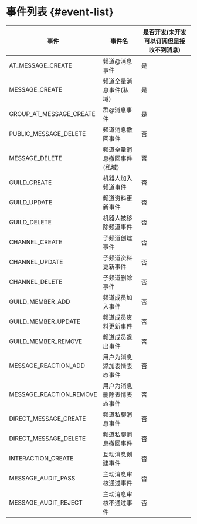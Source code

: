 # 事件列表 {#event-list}

| 事件                    | 事件名                     | 是否开发(未开发可以订阅但是接收不到消息) |
| ----------------------- | -------------------------- | ---------------------------------------- |
| AT_MESSAGE_CREATE       | 频道@消息事件              | 是                                       |
| MESSAGE_CREATE          | 频道全量消息事件(私域)     | 是                                       |
| GROUP_AT_MESSAGE_CREATE | 群@消息事件                | 是                                       |
| PUBLIC_MESSAGE_DELETE   | 频道消息撤回事件           | 否                                       |
| MESSAGE_DELETE          | 频道全量消息撤回事件(私域) | 否                                       |
| GUILD_CREATE            | 机器人加入频道事件         | 否                                       |
| GUILD_UPDATE            | 频道资料更新事件           | 否                                       |
| GUILD_DELETE            | 机器人被移除频道事件       | 否                                       |
| CHANNEL_CREATE          | 子频道创建事件             | 否                                       |
| CHANNEL_UPDATE          | 子频道资料更新事件         | 否                                       |
| CHANNEL_DELETE          | 子频道删除事件             | 否                                       |
| GUILD_MEMBER_ADD        | 频道成员加入事件           | 否                                       |
| GUILD_MEMBER_UPDATE     | 频道成员资料更新事件       | 否                                       |
| GUILD_MEMBER_REMOVE     | 频道成员退出事件           | 否                                       |
| MESSAGE_REACTION_ADD    | 用户为消息添加表情表态事件 | 否                                       |
| MESSAGE_REACTION_REMOVE | 用户为消息删除表情表态事件 | 否                                       |
| DIRECT_MESSAGE_CREATE   | 频道私聊消息事件           | 否                                       |
| DIRECT_MESSAGE_DELETE   | 频道私聊消息撤回事件       | 否                                       |
| INTERACTION_CREATE      | 互动消息创建事件           | 否                                       |
| MESSAGE_AUDIT_PASS      | 主动消息审核通过事件       | 否                                       |
| MESSAGE_AUDIT_REJECT    | 主动消息审核不通过事件     | 否                                       |
